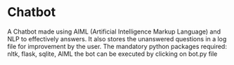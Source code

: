 # Chatbot
A Chatbot made using AIML (Artificial Intelligence Markup Language) and NLP to effectively answers. It also stores the unanswered questions in a log file for improvement by the user.
The mandatory python packages required: nltk, flask, sqlite, AIML
the bot can be executed by clicking on bot.py file
